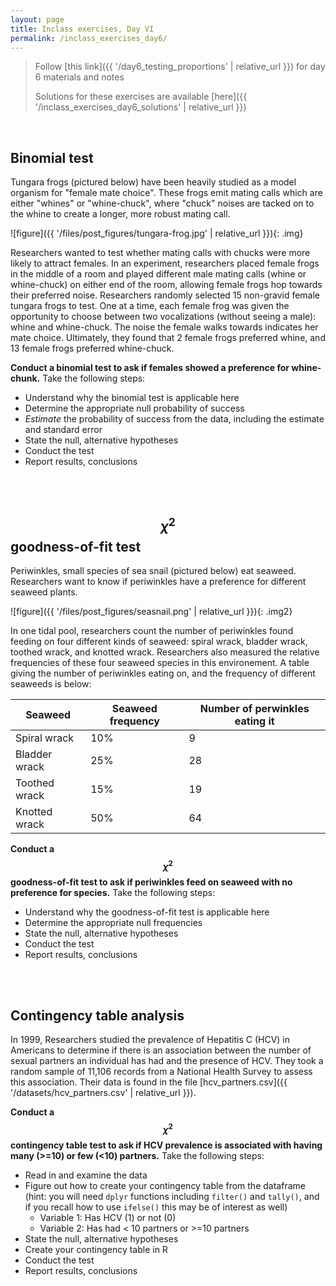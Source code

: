 ```yaml
---
layout: page
title: Inclass exercises, Day VI
permalink: /inclass_exercises_day6/
---
```

> Follow [this link]({{ '/day6_testing_proportions' | relative_url }}) for day 6 materials and notes
>
> Solutions for these exercises are available [here]({{ '/inclass_exercises_day6_solutions' | relative_url }})


<br>


## Binomial test

Tungara frogs (pictured below) have been heavily studied as a model organism for "female mate choice". These frogs emit mating calls which are either "whines" or "whine-chuck", where "chuck" noises are tacked on to the whine to create a longer, more robust mating call.

![figure]({{ '/files/post_figures/tungara-frog.jpg' | relative_url }}){: .img}

Researchers wanted to test whether mating calls with chucks were more likely to attract females. In an experiment, researchers placed female frogs in the middle of a room and played different male mating calls (whine or whine-chuck) on either end of the room, allowing female frogs hop towards their preferred noise. Researchers randomly selected 15 non-gravid female tungara frogs to test. One at a time, each female frog was given the opportunity to choose between two vocalizations (without seeing a male): whine and whine-chuck. The noise the female walks towards indicates her mate choice. Ultimately, they found that 2 female frogs preferred whine, and 13 female frogs preferred whine-chuck. 

**Conduct a binomial test to ask if females showed a preference for whine-chunk.** Take the following steps:

+ Understand why the binomial test is applicable here
+ Determine the appropriate null probability of success
+ *Estimate* the probability of success from the data, including the estimate and standard error
+ State the null, alternative hypotheses 
+ Conduct the test
+ Report results, conclusions


<br><br>

## $$\chi^2$$ goodness-of-fit test

Periwinkles, small species of sea snail (pictured below) eat seaweed. Researchers want to know if periwinkles have a preference for different seaweed plants. 


![figure]({{ '/files/post_figures/seasnail.png' | relative_url }}){: .img2}


In one tidal pool, researchers count the number of periwinkles found feeding on four different kinds of seaweed: spiral wrack, bladder wrack, toothed wrack, and knotted wrack. Researchers also measured the relative frequencies of these four seaweed species in this environement. A table giving the number of periwinkles eating on, and the frequency of different seaweeds is below:


Seaweed | Seaweed frequency | Number of perwinkles eating it
--------|--------------------|--------------------------
Spiral wrack | 10%           | 9 
Bladder wrack | 25%          | 28
Toothed wrack | 15%          | 19
Knotted wrack | 50%          | 64


**Conduct a $$\chi^2$$ goodness-of-fit test to ask if periwinkles feed on seaweed with no preference for species.** Take the following steps:

+ Understand why the goodness-of-fit test is applicable here
+ Determine the appropriate null frequencies 
+ State the null, alternative hypotheses 
+ Conduct the test
+ Report results, conclusions


<br><br>

## Contingency table analysis

In 1999, Researchers studied the prevalence of Hepatitis C (HCV) in Americans to determine if there is an association between the number of sexual partners an individual has had and the presence of HCV. They took a random sample of 11,106 records from a National Health Survey to assess this association. Their data is found in the file [hcv_partners.csv]({{ '/datasets/hcv_partners.csv' | relative_url }}). 

**Conduct a $$\chi^2$$ contingency table test to ask if HCV prevalence is associated with having many (>=10) or few (<10) partners.** Take the following steps:

+ Read in and examine the data
+ Figure out how to create your contingency table from the dataframe (hint: you will need `dplyr` functions including `filter()` and `tally()`, and if you recall how to use `ifelse()` this may be of interest as well)
	+ Variable 1: Has HCV (1) or not (0)
	+ Variable 2: Has had < 10 partners or >=10 partners 
+ State the null, alternative hypotheses 
+ Create your contingency table in R
+ Conduct the test
+ Report results, conclusions


